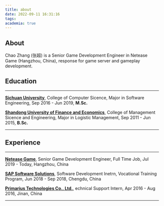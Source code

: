 ```yaml
---
title: about
date: 2022-09-11 16:31:16
tags:
academia: true
---
```


## About

Chao Zhang (张超) is a Senior Game Development Engineer in Netease Game (Hangzhou, China), response for game server and gameplay development.

## Education
***
**[Sichuan University](https://en.scu.edu.cn/ "20th in China in QS University Rankings")**,  College of Computer Sicence,  Major in Software Engineering,  Sep 2016 - Jun 2019, **M.Sc.**

**[Shandong University of Finance and Economics](https://en.sdufe.edu.cn/)**,  College of Management Sicence and Engineering,  Major in Logistic Management,  Sep 2011 - Jun 2015, **B.Sc.**
***

## Experience
***
**[Netease Game](https://www.neteasegames.com/ "5th largest video game companies by market cap worldwide")**, Senior Game Development Engineer, Full Time Job, Jul 2019 - Today, Hangzhou, China

**[SAP Software Solutions](https://www.sap.com/index.html "World's leading ERP software vendor")**, Software Development Inetrn, Vocational Training Program, Jun 2018 - Sep 2018, Chengdu, China

**[Primarius Technologies Co., Ltd.](https://www.primarius-tech.com/en "Used to be acquired by Cadence Design System")**, echnical Support Intern, Apr 2016 - Aug 2016, Jinan, China

***